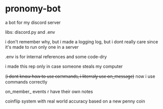 # pronomy-bot
a bot for my discord server

libs: discord.py and .env

i don't remember why, but i made a logging log, but i dont really care since it's made to run only one in a server

.env is for internal references and some code-dry

i made this rep only in case someone steals my computer

(i̶ ̶d̶o̶n̶t̶ ̶k̶n̶o̶w̶ ̶h̶o̶w̶ ̶t̶o̶ ̶u̶s̶e̶ ̶c̶o̶m̶m̶a̶n̶d̶s̶,̶ ̶i̶ ̶l̶i̶t̶e̶r̶r̶a̶l̶y̶ ̶u̶s̶e̶ ̶o̶n̶_̶m̶e̶s̶s̶a̶g̶e̶) now i use commands correctly

on_member_ events r have their own notes

coinflip system with real world accuracy based on a new penny coin
